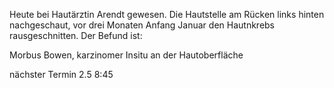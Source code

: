 Heute bei Hautärztin Arendt gewesen. Die Hautstelle am Rücken links hinten nachgeschaut, vor drei Monaten Anfang Januar den Hautnkrebs rausgeschnitten. Der Befund ist:

Morbus Bowen, karzinomer Insitu an der Hautoberfläche

nächster Termin 2.5 8:45 